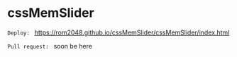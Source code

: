 # cssMemSlider

`Deploy: ` https://rom2048.github.io/cssMemSlider/cssMemSlider/index.html

`Pull request: ` soon be here
